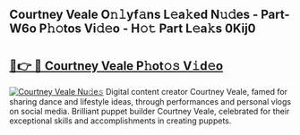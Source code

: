 ## Courtney Veale O𝚗𝚕yf𝚊ns L𝚎a𝚔ed N𝚞𝚍es - Part-W6o P𝚑𝚘tos Vi𝚍𝚎o - H𝚘𝚝 Part L𝚎a𝚔s 0Kij0

# <h2><a href="http://kfahbn.oniu.top/?m=Courtney+Veale">🔗👉 🔴 Courtney Veale P𝚑ot𝚘𝚜 V𝚒d𝚎o</a></h2>

[![Courtney Veale Nu𝚍e𝚜](https://i.imgur.com/0qMVB7G.gif)](http://kfahbn.oniu.top/?m=Courtney+Veale)
Digital content creator Courtney Veale, famed for sharing dance and lifestyle ideas, through performances and personal vlogs on social media. Brilliant puppet builder Courtney Veale, celebrated for their exceptional skills and accomplishments in creating puppets.  
